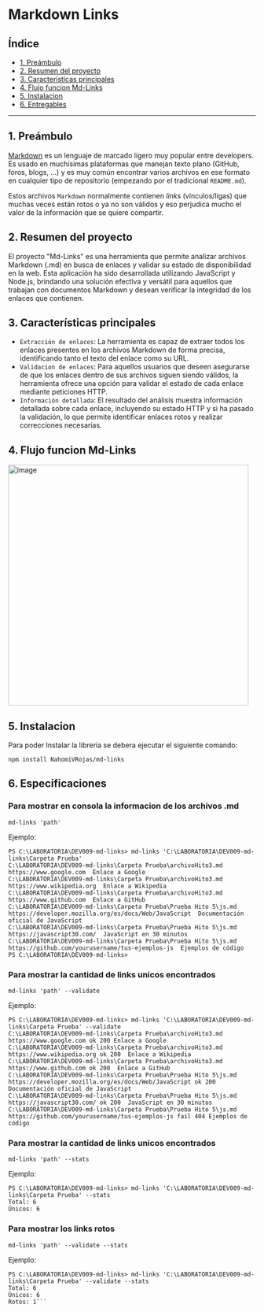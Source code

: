 # Markdown Links

## Índice

* [1. Preámbulo](#1-preámbulo)
* [2. Resumen del proyecto](#2-resumen-del-proyecto)
* [3. Características principales](#3-caracteristicas-principales)
* [4. Flujo funcion Md-Links](#4-flujo-funcion-Md-Links)
* [5. Instalacion](#5-instalacion)
* [6. Entregables](#6-entregables)

***

## 1. Preámbulo

[Markdown](https://es.wikipedia.org/wiki/Markdown) es un lenguaje de marcado
ligero muy popular entre developers. Es usado en muchísimas plataformas que
manejan texto plano (GitHub, foros, blogs, ...) y es muy común
encontrar varios archivos en ese formato en cualquier tipo de repositorio
(empezando por el tradicional `README.md`).

Estos archivos `Markdown` normalmente contienen _links_ (vínculos/ligas) que
muchas veces están rotos o ya no son válidos y eso perjudica mucho el valor de
la información que se quiere compartir.

## 2. Resumen del proyecto

El proyecto "Md-Links" es una herramienta que permite analizar archivos Markdown (.md) en busca de enlaces y validar su estado de disponibilidad en la web.
Esta aplicación ha sido desarrollada utilizando JavaScript y Node.js, brindando una solución efectiva y versátil para aquellos que trabajan con documentos Markdown y desean verificar la integridad de los enlaces que contienen.

## 3. Características principales

* `Extracción de enlaces`: La herramienta es capaz de extraer todos los enlaces presentes en los archivos Markdown de forma precisa, 
                       identificando tanto el texto del enlace como su URL.
* `Validacion de enlaces`: Para aquellos usuarios que deseen asegurarse de que los enlaces dentro de sus archivos siguen siendo válidos,
                      la herramienta ofrece una opción para validar el estado de cada enlace mediante peticiones HTTP.
* `Información detallada`: El resultado del análisis muestra información detallada sobre cada enlace, incluyendo su estado HTTP y si ha pasado la validación, 
                        lo que permite identificar enlaces rotos y realizar correcciones necesarias.

## 4. Flujo funcion Md-Links

<img width="489" alt="image" src="https://github.com/NahomiVRojas/DEV009-md-links/assets/127104999/e029125d-a82b-4b1c-a740-7be3f224c590">

## 5. Instalacion

Para poder Instalar la libreria se debera ejecutar el siguiente comando:

```npm install NahomiVRojas/md-links```

## 6. Especificaciones

### Para mostrar en consola la informacion de los archivos .md
```md-links 'path'```

Ejemplo:
```
PS C:\LABORATORIA\DEV009-md-links> md-links 'C:\LABORATORIA\DEV009-md-links\Carpeta Prueba'
C:\LABORATORIA\DEV009-md-links\Carpeta Prueba\archivoHito3.md https://www.google.com  Enlace a Google
C:\LABORATORIA\DEV009-md-links\Carpeta Prueba\archivoHito3.md https://www.wikipedia.org  Enlace a Wikipedia
C:\LABORATORIA\DEV009-md-links\Carpeta Prueba\archivoHito3.md https://www.github.com  Enlace a GitHub
C:\LABORATORIA\DEV009-md-links\Carpeta Prueba\Prueba Hito 5\js.md https://developer.mozilla.org/es/docs/Web/JavaScript  Documentación oficial de JavaScript
C:\LABORATORIA\DEV009-md-links\Carpeta Prueba\Prueba Hito 5\js.md https://javascript30.com/  JavaScript en 30 minutos
C:\LABORATORIA\DEV009-md-links\Carpeta Prueba\Prueba Hito 5\js.md https://github.com/yourusername/tus-ejemplos-js  Ejemplos de código
PS C:\LABORATORIA\DEV009-md-links>
```

### Para mostrar la cantidad de links unicos encontrados

```md-links 'path' --validate```

Ejemplo:
```
PS C:\LABORATORIA\DEV009-md-links> md-links 'C:\LABORATORIA\DEV009-md-links\Carpeta Prueba' --validate
C:\LABORATORIA\DEV009-md-links\Carpeta Prueba\archivoHito3.md https://www.google.com ok 200 Enlace a Google
C:\LABORATORIA\DEV009-md-links\Carpeta Prueba\archivoHito3.md https://www.wikipedia.org ok 200  Enlace a Wikipedia
C:\LABORATORIA\DEV009-md-links\Carpeta Prueba\archivoHito3.md https://www.github.com ok 200  Enlace a GitHub
C:\LABORATORIA\DEV009-md-links\Carpeta Prueba\Prueba Hito 5\js.md https://developer.mozilla.org/es/docs/Web/JavaScript ok 200  Documentación oficial de JavaScript
C:\LABORATORIA\DEV009-md-links\Carpeta Prueba\Prueba Hito 5\js.md https://javascript30.com/ ok 200  JavaScript en 30 minutos
C:\LABORATORIA\DEV009-md-links\Carpeta Prueba\Prueba Hito 5\js.md https://github.com/yourusername/tus-ejemplos-js fail 404 Ejemplos de código
```

### Para mostrar la cantidad de links unicos encontrados
```md-links 'path' --stats ```

Ejemplo:
```
PS C:\LABORATORIA\DEV009-md-links> md-links 'C:\LABORATORIA\DEV009-md-links\Carpeta Prueba' --stats
Total: 6
Únicos: 6
```

### Para mostrar los links rotos
```md-links 'path' --validate --stats ```

Ejemplo:
```
PS C:\LABORATORIA\DEV009-md-links> md-links 'C:\LABORATORIA\DEV009-md-links\Carpeta Prueba' --validate --stats
Total: 6
Únicos: 6
Rotos: 1```
